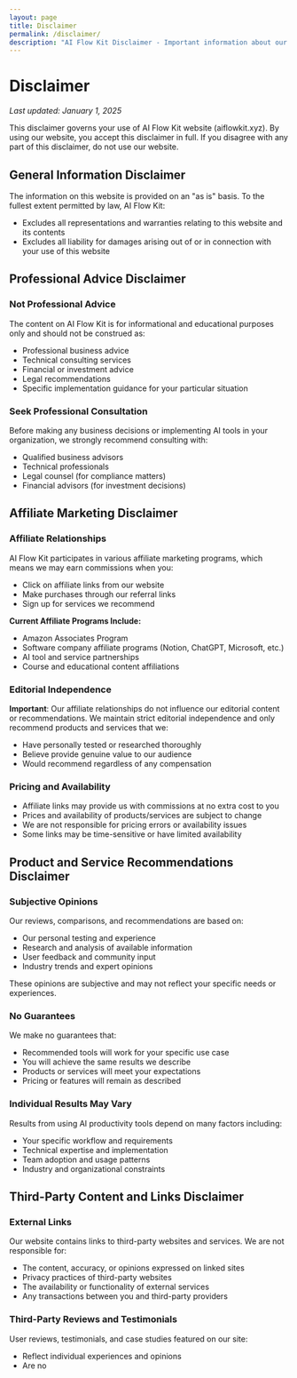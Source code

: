 ```yaml
---
layout: page
title: Disclaimer
permalink: /disclaimer/
description: "AI Flow Kit Disclaimer - Important information about our content, affiliate relationships, and recommendations"
---
```


# Disclaimer

*Last updated: January 1, 2025*

This disclaimer governs your use of AI Flow Kit website (aiflowkit.xyz). By using our website, you accept this disclaimer in full. If you disagree with any part of this disclaimer, do not use our website.

## General Information Disclaimer

The information on this website is provided on an "as is" basis. To the fullest extent permitted by law, AI Flow Kit:
- Excludes all representations and warranties relating to this website and its contents
- Excludes all liability for damages arising out of or in connection with your use of this website

## Professional Advice Disclaimer

### Not Professional Advice
The content on AI Flow Kit is for informational and educational purposes only and should not be construed as:
- Professional business advice
- Technical consulting services  
- Financial or investment advice
- Legal recommendations
- Specific implementation guidance for your particular situation

### Seek Professional Consultation
Before making any business decisions or implementing AI tools in your organization, we strongly recommend consulting with:
- Qualified business advisors
- Technical professionals
- Legal counsel (for compliance matters)
- Financial advisors (for investment decisions)

## Affiliate Marketing Disclaimer

### Affiliate Relationships
AI Flow Kit participates in various affiliate marketing programs, which means we may earn commissions when you:
- Click on affiliate links from our website
- Make purchases through our referral links
- Sign up for services we recommend

**Current Affiliate Programs Include:**
- Amazon Associates Program
- Software company affiliate programs (Notion, ChatGPT, Microsoft, etc.)
- AI tool and service partnerships
- Course and educational content affiliations

### Editorial Independence
**Important**: Our affiliate relationships do not influence our editorial content or recommendations. We maintain strict editorial independence and only recommend products and services that we:
- Have personally tested or researched thoroughly
- Believe provide genuine value to our audience
- Would recommend regardless of any compensation

### Pricing and Availability
- Affiliate links may provide us with commissions at no extra cost to you
- Prices and availability of products/services are subject to change
- We are not responsible for pricing errors or availability issues
- Some links may be time-sensitive or have limited availability

## Product and Service Recommendations Disclaimer

### Subjective Opinions
Our reviews, comparisons, and recommendations are based on:
- Our personal testing and experience
- Research and analysis of available information
- User feedback and community input
- Industry trends and expert opinions

These opinions are subjective and may not reflect your specific needs or experiences.

### No Guarantees
We make no guarantees that:
- Recommended tools will work for your specific use case
- You will achieve the same results we describe
- Products or services will meet your expectations
- Pricing or features will remain as described

### Individual Results May Vary
Results from using AI productivity tools depend on many factors including:
- Your specific workflow and requirements
- Technical expertise and implementation
- Team adoption and usage patterns
- Industry and organizational constraints

## Third-Party Content and Links Disclaimer

### External Links
Our website contains links to third-party websites and services. We are not responsible for:
- The content, accuracy, or opinions expressed on linked sites
- Privacy practices of third-party websites
- The availability or functionality of external services
- Any transactions between you and third-party providers

### Third-Party Reviews and Testimonials
User reviews, testimonials, and case studies featured on our site:
- Reflect individual experiences and opinions
- Are no
